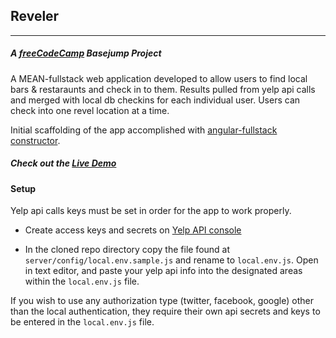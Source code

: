 ## Reveler
____
##### A [freeCodeCamp](http://www.freecodecamp.com/) Basejump Project

A MEAN-fullstack web application developed to allow users to find local bars & restaraunts and check in to them.  Results pulled from yelp api calls and merged with local db checkins for each individual user.  Users can check into one revel location at a time.

Initial scaffolding of the app accomplished with [angular-fullstack constructor](https://github.com/DaftMonk/generator-angular-fullstack).

##### Check out the [Live Demo](https://revler.herokuapp.com/)


#### Setup

Yelp api calls keys must be set in order for the app to work properly.

* Create access keys and secrets on [Yelp API console](https://www.yelp.com/developers/documentation/v2/overview)

* In the cloned repo directory copy the file found at `server/config/local.env.sample.js` and rename to `local.env.js`. Open in text editor, and paste your yelp api info into the designated areas within the `local.env.js` file.

If you wish to use any authorization type (twitter, facebook, google) other than the local authentication, they require their own api secrets and keys to be entered in the `local.env.js` file.






